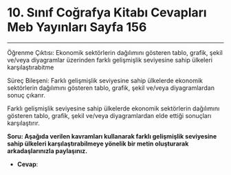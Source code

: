 # 10. Sınıf Coğrafya Kitabı Cevapları Meb Yayınları Sayfa 156

---

Öğrenme Çıktısı: Ekonomik sektörlerin dağılımını gösteren tablo, grafik, şekil ve/veya diyagramlar üzerinden farklı gelişmişlik seviyesine sahip ülkeleri karşılaştırabitme

 Süreç Bileşeni: Farklı gelişmişlik seviyesine sahip ülkelerde ekonomik sektörlerin dağılımını gösteren tablo, grafik, şekil ve/veya diyagramlardan sonuç çıkarır.

 Farklı gelişmişlik seviyesine sahip ülkelerde ekonomik sektörlerin dağılımını gösteren tablo, grafik, şekil ve/veya diyagramlardan elde ettiği sonuçları karşılaştırır.

**Soru: Aşağıda verilen kavramları kullanarak farklı gelişmişlik seviyesine sahip ülkeleri karşılaştırabilmeye yönelik bir metin oluşturarak arkadaşlarınızla paylaşınız.**

-   **Cevap**: